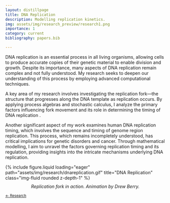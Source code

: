 ```yaml
---
layout: distillpage
title: DNA Replication
description: Modelling replication kinetics.
img: assets/img/research_preview/research1.png
importance: 1
category: current
bibliography: papers.bib

---
```

<!---<sub>[← Research](/projects/)</sub>-->

DNA replication is an essential process in all living organisms, allowing cells to produce accurate copies of their genetic material to enable division and growth. Despite its importance, many aspects of DNA replication remain complex and not fully understood. My research seeks to deepen our understanding of this process by employing advanced computational techniques.

A key area of my research involves investigating the replication fork—the structure that progresses along the DNA template as replication occurs. By applying process algebras and stochastic calculus, I analyze the primary factors influencing fork movement and its role in determining the timing of DNA replication <d-cite key="berkemeier2025dna,berners2024regulation"></d-cite>.

Another significant aspect of my work examines human DNA replication timing, which involves the sequence and timing of genome region replication. This process, which remains incompletely understood, has critical implications for genetic disorders and cancer. Through mathematical modelling, I aim to unravel the factors governing replication timing and its regulation, providing insights into the intricate mechanisms underlying DNA replication.

<div class="row">
    <div class="col-sm mt-3 mt-md-0">
        {% include figure.liquid loading="eager" path="assets/img/research/dnareplication.gif" title="DNA Replication" class="img-fluid rounded z-depth-1" %}
        <div class="caption" style="text-align: center; font-style: italic; margin-top: 10px;">
            Replication fork in action. Animation by Drew Berry.
        </div>
    </div>
</div>

<sub>[← Research](/projects/)</sub>